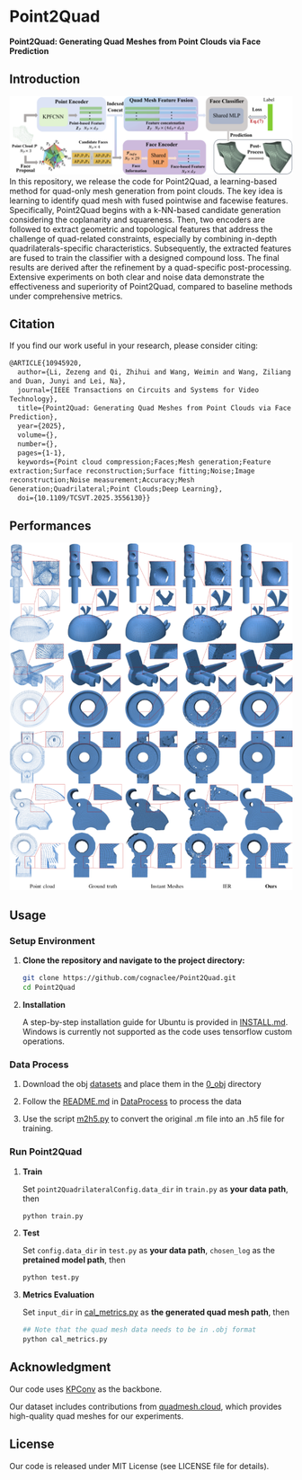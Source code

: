 # Point2Quad
**Point2Quad: Generating Quad Meshes from Point Clouds via Face Prediction**

## Introduction
![Full pipeline of our Point2Quad](assets/pipeline.png)
In this repository, we release the code for Point2Quad, a learning-based method for quad-only mesh generation from point clouds. The key idea is learning to identify quad mesh with fused pointwise and facewise features. Specifically, Point2Quad begins with a k-NN-based candidate generation considering the coplanarity and squareness. Then, two encoders are followed to extract geometric and topological features that address the challenge of quad-related constraints, especially by combining in-depth quadrilaterals-specific characteristics. Subsequently, the extracted features are fused to train the classifier with a designed compound loss. The final results are derived after the refinement by a quad-specific post-processing. Extensive experiments on both clear and noise data demonstrate the effectiveness and superiority of Point2Quad, compared to baseline methods under comprehensive metrics. 


## Citation
If you find our work useful in your research, please consider citing:

```
@ARTICLE{10945920,
  author={Li, Zezeng and Qi, Zhihui and Wang, Weimin and Wang, Ziliang and Duan, Junyi and Lei, Na},
  journal={IEEE Transactions on Circuits and Systems for Video Technology}, 
  title={Point2Quad: Generating Quad Meshes from Point Clouds via Face Prediction}, 
  year={2025},
  volume={},
  number={},
  pages={1-1},
  keywords={Point cloud compression;Faces;Mesh generation;Feature extraction;Surface reconstruction;Surface fitting;Noise;Image reconstruction;Noise measurement;Accuracy;Mesh Generation;Quadrilateral;Point Clouds;Deep Learning},
  doi={10.1109/TCSVT.2025.3556130}}
```


## Performances

![qualitative.png](assets/qualitative.png)


## Usage

### Setup Environment


1. **Clone the repository and navigate to the project directory:**

   ```bash
   git clone https://github.com/cognaclee/Point2Quad.git
   cd Point2Quad
   ```
2. **Installation**

   A step-by-step installation guide for Ubuntu is provided in [INSTALL.md](./INSTALL.md). Windows is currently 
not supported as the code uses tensorflow custom operations.


### Data Process

1. Download the obj [datasets](https://drive.google.com/file/d/1a0A0F_eLCYHhoOWPCYdfwl51p9trnjNN/view?usp=drive_link) and place them in the [0_obj](./datasets/DataProcess/data/0_obj) directory

2. Follow the [README.md](./datasets/DataProcess/README.md) in [DataProcess](./datasets/DataProcess) to process the data

3. Use the script [m2h5.py](./datasets/m2h5.py) to convert the original .m file into an .h5 file for training.
### Run Point2Quad
1. **Train**
   
   Set ```point2QuadrilateralConfig.data_dir``` in ```train.py``` as **your data path**, then
   
	```bash
	python train.py
	```
3. **Test**
   
   Set ```config.data_dir``` in ```test.py``` as **your data path**, ```chosen_log``` as the **pretained model path**, then
   
	```bash
	python test.py
	```
 3. **Metrics Evaluation**
   
    Set ```input_dir``` in [cal_metrics.py](./utils/cal_metrics.py) as **the generated quad mesh path**, then
   
	```bash
	## Note that the quad mesh data needs to be in .obj format
	python cal_metrics.py
	```

## Acknowledgment

Our code uses <a href="https://github.com/HuguesTHOMAS/KPConv">KPConv</a> as the backbone.

Our dataset includes contributions from <a href="https://www.quadmesh.cloud/300/">quadmesh.cloud</a>, which provides high-quality quad meshes for our experiments.

## License
Our code is released under MIT License (see LICENSE file for details).

